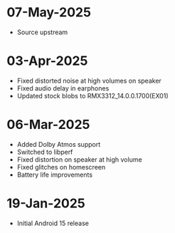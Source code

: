 # 07-May-2025
- Source upstream

# 03-Apr-2025
- Fixed distorted noise at high volumes on speaker
- Fixed audio delay in earphones
- Updated stock blobs to RMX3312_14.0.0.1700(EX01)

# 06-Mar-2025
- Added Dolby Atmos support
- Switched to libperf
- Fixed distortion on speaker at high volume
- Fixed glitches on homescreen
- Battery life improvements

# 19-Jan-2025
- Initial Android 15 release


